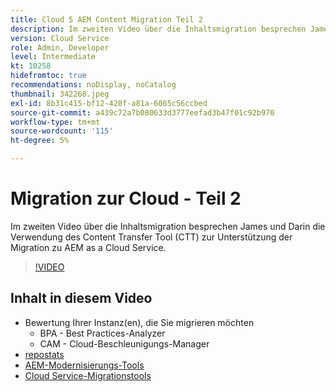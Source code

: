 ```yaml
---
title: Cloud 5 AEM Content Migration Teil 2
description: Im zweiten Video über die Inhaltsmigration besprechen James und Darin die Verwendung des Content Transfer Tool (CTT) zur Unterstützung der Migration zu AEM as a Cloud Service.
version: Cloud Service
role: Admin, Developer
level: Intermediate
kt: 10258
hidefromtoc: true
recommendations: noDisplay, noCatalog
thumbnail: 342268.jpeg
exl-id: 8b31c415-bf12-420f-a81a-6065c56ccbed
source-git-commit: a439c72a7b080633d3777eefad3b47f01c92b970
workflow-type: tm+mt
source-wordcount: '115'
ht-degree: 5%

---
```


# Migration zur Cloud - Teil 2

Im zweiten Video über die Inhaltsmigration besprechen James und Darin die Verwendung des Content Transfer Tool (CTT) zur Unterstützung der Migration zu AEM as a Cloud Service.

>[!VIDEO](https://video.tv.adobe.com/v/342268?quality=12&learn=on)

## Inhalt in diesem Video

+ Bewertung Ihrer Instanz(en), die Sie migrieren möchten
   + BPA - Best Practices-Analyzer
   + CAM - Cloud-Beschleunigungs-Manager
+ [repostats](https://github.com/chetanmeh/oak-console-scripts/tree/master/src/main/groovy/repostats)
+ [AEM-Modernisierungs-Tools](https://opensource.adobe.com/aem-modernize-tools/)
+ [Cloud Service-Migrationstools](https://github.com/adobe/aem-cloud-service-source-migration)
